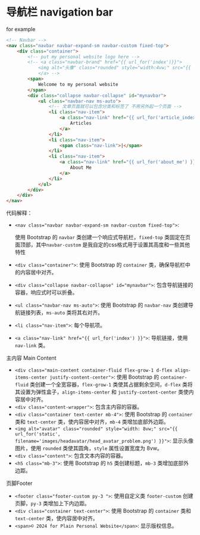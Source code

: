 # 导航栏 navigation bar

for example

```html
<!-- Navbar -->
<nav class="navbar navbar-expand-sm navbar-custom fixed-top">
    <div class="container">
        <!-- put my personal website logo here -->
        <!-- <a class="navbar-brand" href="{{ url_for('index')}}">
            <img alt="头像" class="rounded" style="width:4vw;" src="{{ url_for('static', filename='images/headavatar/head_avatar_problem.png') }}">
            </a> -->
        <span>
            Welcome to my personal website
        </span>
        <div class="collapse navbar-collapse" id="mynavbar">
            <ul class="navbar-nav ms-auto">
                <!-- 文章页面就可以包含分类和标签了 不用另外起一个页面 -->
                <li class="nav-item">
                    <a class="nav-link" href="{{ url_for('article_index') }}" class="text-decoration-none">
                        Articles
                    </a>
                </li>
                <li class="nav-item">
                    <span class="nav-link">|</span>
                </li>
                <li class="nav-item">
                    <a class="nav-link" href="{{ url_for('about_me') }}">
                        About Me
                    </a>
                </li>
            </ul>
        </div>
    </div>
</nav>
```

代码解释：

- `<nav class="navbar navbar-expand-sm navbar-custom fixed-top">`: 

  使用 Bootstrap 的 `navbar` 类创建一个响应式导航栏，`fixed-top` 类固定在页面顶部，其中`navbar-custom` 是我自定的css格式用于设置其高度和一些其他特性

- `<div class="container">`: 使用 Bootstrap 的 `container` 类，确保导航栏中的内容居中对齐。

- `<div class="collapse navbar-collapse" id="mynavbar">`: 包含导航链接的容器，响应式时可以折叠。

- `<ul class="navbar-nav ms-auto">`: 使用 Bootstrap 的 `navbar-nav` 类创建导航链接列表，`ms-auto` 类将其右对齐。

- `<li class="nav-item">`: 每个导航项。

- `<a class="nav-link" href="{{ url_for('index') }}">`: 导航链接，使用 `nav-link` 类。



主内容 Main Content

- `<div class="main-content container-fluid flex-grow-1 d-flex align-items-center justify-content-center">`: 使用 Bootstrap 的 `container-fluid` 类创建一个全宽容器，`flex-grow-1` 类使其占据剩余空间，`d-flex` 类将其设置为弹性盒子，`align-items-center` 和 `justify-content-center` 类使内容居中对齐。
- `<div class="content-wrapper">`: 包含主内容的容器。
- `<div class="container text-center mb-4">`: 使用 Bootstrap 的 `container` 类和 `text-center` 类，使内容居中对齐，`mb-4` 类增加底部外边距。
- `<img alt="avatar" class="rounded" style="width: 8vw;" src="{{ url_for('static', filename='images/headavatar/head_avatar_problem.png') }}">`: 显示头像图片，使用 `rounded` 类使其圆角，`style` 属性设置宽度为 8vw。
- `<div class="content">`: 包含文本内容的容器。
- `<h5 class="mb-3">`: 使用 Bootstrap 的 `h5` 类创建标题，`mb-3` 类增加底部外边距。



页脚Footer

- `<footer class="footer-custom py-3 ">`: 使用自定义类 `footer-custom` 创建页脚，`py-3` 类增加上下内边距。
- `<div class="container text-center">`: 使用 Bootstrap 的 `container` 类和 `text-center` 类，使内容居中对齐。
- `<span>© 2024 for Plain Personal Website</span>`: 显示版权信息。